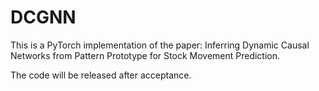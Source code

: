 # DCGNN

This is a PyTorch implementation of the paper: Inferring Dynamic Causal Networks from Pattern Prototype for Stock Movement Prediction.

The code will be released after acceptance.
